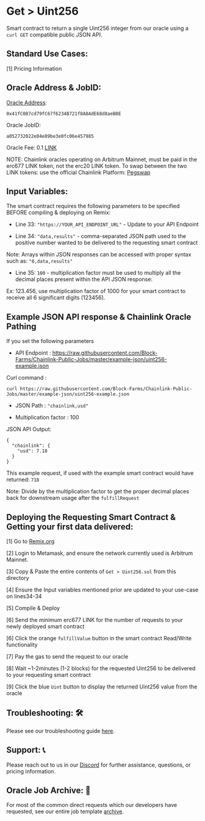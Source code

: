 # Get > Uint256
Smart contract to return a single Uint256 integer from our oracle using a `curl GET` compatible public JSON API.

## Standard Use Cases:
[1] Pricing Information

## Oracle Address & JobID:
[Oracle Address](https://arbiscan.io/address/0x41fC087cd79fC67f6234B721f8A8AdE68d8aeB8E): 
```
0x41fC087cd79fC67f6234B721f8A8AdE68d8aeB8E
```
Oracle JobID: 
```
a052732022e04e89be3e0fc06e457985
```
Oracle Fee: 0.1 [LINK](https://arbiscan.io/address/0xf97f4df75117a78c1A5a0DBb814Af92458539FB4)

NOTE: Chainlink oracles operating on Arbitrum Mainnet, must be paid in the erc677 LINK token, not the erc20 LINK token. To swap between the two LINK tokens: use the official Chainlink Platform: [Pegswap](https://pegswap.chain.link/)

## Input Variables:
The smart contract requires the following parameters to be specified BEFORE compiling & deploying on Remix:

* Line 33: `"https://YOUR_API_ENDPOINT_URL"` - Update to your API Endpoint

* Line 34: `"data,results"` - comma-separated JSON path used to the positive number wanted to be delivered to the requesting smart contract

Note: Arrays within JSON responses can be accessed with proper syntax such as: `"0,data,results"`

* Line 35: `100` - multiplication factor must be used to multiply all the decimal places present within the API JSON response:

Ex: 123.456, use multiplication factor of 1000 for your smart contract to receive all 6 significant digits (123456).

## Example JSON API response & Chainlink Oracle Pathing
If you set the following parameters

* API Endpoint : https://raw.githubusercontent.com/Block-Farms/Chainlink-Public-Jobs/master/example-json/uint256-example.json

Curl command : 
```
curl https://raw.githubusercontent.com/Block-Farms/Chainlink-Public-Jobs/master/example-json/uint256-example.json
```

* JSON Path : `"chainlink,usd"`

* Multiplication factor : 100

JSON API Output:
```
{
  "chainlink": {
    "usd": 7.18
  }
}
```
This example request, if used with the example smart contract would have returned: `718`

Note: Divide by the multiplication factor to get the proper decimal places back for downstream usage after the `fulfillRequest`

## Deploying the Requesting Smart Contract & Getting your first data delivered:
[1] Go to [Remix.org](https://remix.ethereum.org/)

[2] Login to Metamask, and ensure the network currently used is Arbitrum Mainnet.

[3] Copy & Paste the entire contents of `Get > Uint256.sol` from this directory

[4] Ensure the Input variables mentioned prior are updated to your use-case on lines34-34

[5] Compile & Deploy

[6] Send the minimum erc677 LINK for the number of requests to your newly deployed smart contract

[6] Click the orange `fulfillValue` button in the smart contract Read/Write functionality

[7] Pay the gas to send the request to our oracle

[8] Wait ~1-2minutes (1-2 blocks) for the requested Uint256 to be delivered to your requesting smart contract

[9] Click the blue `Uint` button to display the returned Uint256 value from the oracle

## Troubleshooting: :hammer_and_wrench:
Please see our troubleshooting guide [here](https://github.com/Block-Farms/Chainlink-Public-Jobs/blob/master/README.md#troubleshooting).

## Support: :telephone_receiver:
Please reach out to us in our [Discord](https://discord.gg/PgxRVrDUm7) for further assistance, questions, or pricing information.

## Oracle Job Archive: :scroll:
For most of the common direct requests which our developers have requested, see our entire job template [archive](https://github.com/Block-Farms/Chainlink-Job-Spec-Template-Smart-Contract-Archive/tree/main/2_Direct_Request).

